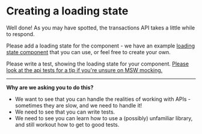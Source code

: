 # Creating a loading state

Well done! As you may have spotted, the transactions API takes a little while to respond.

Please add a loading state for the component - we have an example [loading state component](/src/components/loading/index.tsx) that you can use, or feel free to create your own.

Please write a test, showing the loading state for your component. [Please look at the api tests for a tip if you're unsure on MSW mocking.](/src/api/handlers.test.tsx)

---

**Why are we asking you to do this?**

- We want to see that you can handle the realities of working with APIs - sometimes they are slow, and we need to handle it!
- We need to see that you can write tests.
- We need to see you can learn how to use a (possibly) unfamiliar library, and still workout how to get to good tests.
